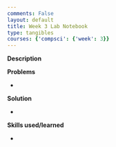 ```yaml
---
comments: False
layout: default
title: Week 3 Lab Notebook
type: tangibles
courses: {'compsci': {'week': 3}}
---
```


**Description**



**Problems**

- 

**Solution**

- 

**Skills used/learned**

- 

